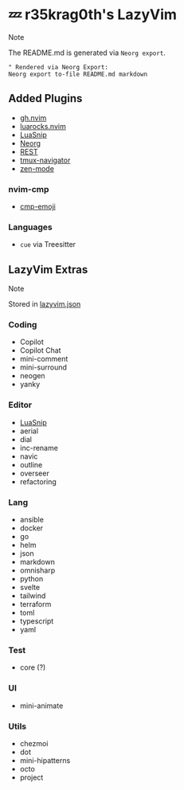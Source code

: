 # 💤 r35krag0th's LazyVim

> [!NOTE]
>
> The README.md is generated via `Neorg export`.

```vim
" Rendered via Neorg Export:
Neorg export to-file README.md markdown
```

## Added Plugins

- [gh.nvim](https://github.com/ldelossa/gh.nvim)
- [luarocks.nvim](https://github.com/vhyrro/luarocks.nvim)
- [LuaSnip](https://github.com/L3MON4D3/LuaSnip)
- [Neorg](https://github.com/nvim-neorg/neorg)
- [REST](https://github.com/rest-nvim/rest.nvim)
- [tmux-navigator](https://github.com/christoomey/vim-tmux-navigator)
- [zen-mode](https://github.com/folke/zen-mode.nvim)

### nvim-cmp

- [cmp-emoji](https://github.com/hrsh7th/cmp-emoji)

### Languages

- `cue` via Treesitter

## LazyVim Extras

> [!NOTE]
>
> Stored in [lazyvim.json](lazyvim.json)

### Coding

- Copilot
- Copilot Chat
- mini-comment
- mini-surround
- neogen
- yanky

### Editor

- [LuaSnip](https://github.com/L3MON4D3/LuaSnip)
- aerial
- dial
- inc-rename
- navic
- outline
- overseer
- refactoring

### Lang

- ansible
- docker
- go
- helm
- json
- markdown
- omnisharp
- python
- svelte
- tailwind
- terraform
- toml
- typescript
- yaml

### Test

- core (?)

### UI

- mini-animate

### Utils

- chezmoi
- dot
- mini-hipatterns
- octo
- project
